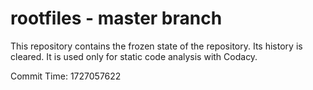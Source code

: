 # rootfiles - master branch

This repository contains the frozen state of the repository.
Its history is cleared. It is used only for static code
analysis with Codacy.

Commit Time: 1727057622